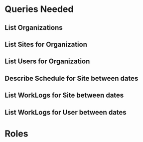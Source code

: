 # Queries Needed

## List Organizations

## List Sites for Organization

## List Users for Organization

## Describe Schedule for Site between dates

## List WorkLogs for Site between dates

## List WorkLogs for User between dates



# Roles